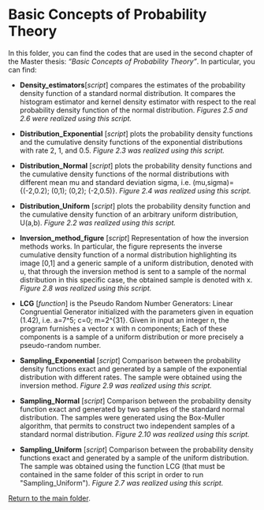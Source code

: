 # Basic Concepts of Probability Theory


In this folder, you can find the codes that are used in the second chapter of the Master thesis: 
*“Basic Concepts of Probability Theory”*.
In particular, you can find:

-	**Density_estimators**[*script*] compares the estimates of the probability density function of a standard normal distribution. 
It compares the histogram estimator and kernel density estimator with respect to the real probability density function of the normal distribution. *Figures 2.5 and 2.6 were realized using this script.*

-	**Distribution_Exponential** [*script*] plots the probability density functions and the cumulative density functions of the exponential distributions with rate 2, 1, and 0.5. *Figure 2.3 was realized using this script.*

-	**Distribution_Normal** [*script*] plots the probability density functions and the cumulative density functions of the normal distributions with different mean mu and standard deviation sigma, i.e. (mu,sigma)={(-2,0.2); (0,1); (0,2); (-2,0.5)}. *Figure 2.4 was realized using this script.*

-	**Distribution_Uniform** [*script*] plots the probability density function and the cumulative density function of an arbitrary uniform distribution, U(a,b). *Figure 2.2 was realized using this script.*

-	**Inversion\_method\_figure** [*script*] Representation of how the inversion methods works. In particular, the figure represents the inverse cumulative density function of a normal distribution highlighting its image [0,1] and a generic sample of a uniform distribution, denoted with u, that through the inversion method is sent to a sample of the normal distribution in this specific case, the obtained sample is denoted with x. *Figure 2.8 was realized using this script.*

-	**LCG** [*function*] is the Pseudo Random Number Generators: Linear Congruential Generator initialized with the parameters given in equation (1.42), i.e. a=7^5; c=0; m=2^{31}. Given in input an integer n, the program furnishes a vector x with n components; Each of these components is a sample of a uniform distribution or more precisely a pseudo-random number. 

-	**Sampling\_Exponential** [*script*] Comparison between the probability density functions exact and generated by a sample of the exponential distribution with different rates. The sample were obtained using the inversion method. *Figure 2.9 was realized using this script.*

-	**Sampling\_Normal** [*script*] Comparison between the probability density function exact and generated by two samples of the standard normal distribution. The samples were generated using the Box-Muller algorithm, that permits to construct two independent samples of a standard normal distribution. *Figure 2.10 was realized using this script.*

-	**Sampling\_Uniform** [*script*] Comparison between the probability density functions exact and generated by a sample of the uniform distribution. The sample was obtained using the function LCG (that must be contained in the same folder of this script in order to run "Sampling_Uniform"). *Figure 2.7 was realized using this script.*

[Return to the main folder](https://github.com/lucafe/PCE4UDDE_matlab_codes).
